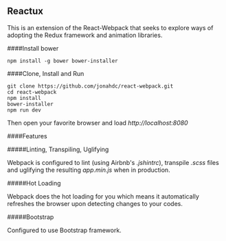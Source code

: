 ## Reactux

This is an extension of the React-Webpack that seeks to explore ways of adopting the Redux framework and animation libraries. 

####Install bower

```
npm install -g bower bower-installer
```

####Clone, Install and Run

```
git clone https://github.com/jonahdc/react-webpack.git
cd react-webpack
npm install
bower-installer
npm run dev
```

Then open your favorite browser and load _http://localhost:8080_

####Features

#####Linting, Transpiling, Uglifying

Webpack is configured to lint (using Airbnb's _.jshintrc_), transpile _.scss_ files and uglifying the resulting _app.min.js_ when in production. 

#####Hot Loading

Webpack does the hot loading for you which means it automatically refreshes the browser upon detecting changes to your codes.

#####Bootstrap

Configured to use Bootstrap framework.

